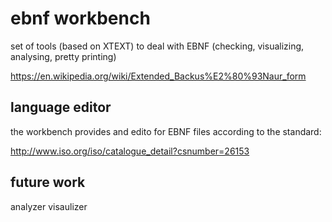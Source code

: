 # ebnf workbench
set of tools (based on XTEXT) to deal with EBNF (checking, visualizing, analysing, pretty printing)

https://en.wikipedia.org/wiki/Extended_Backus%E2%80%93Naur_form

## language editor
the workbench provides and edito for EBNF files according to the standard:

http://www.iso.org/iso/catalogue_detail?csnumber=26153

## future work
analyzer
visaulizer
